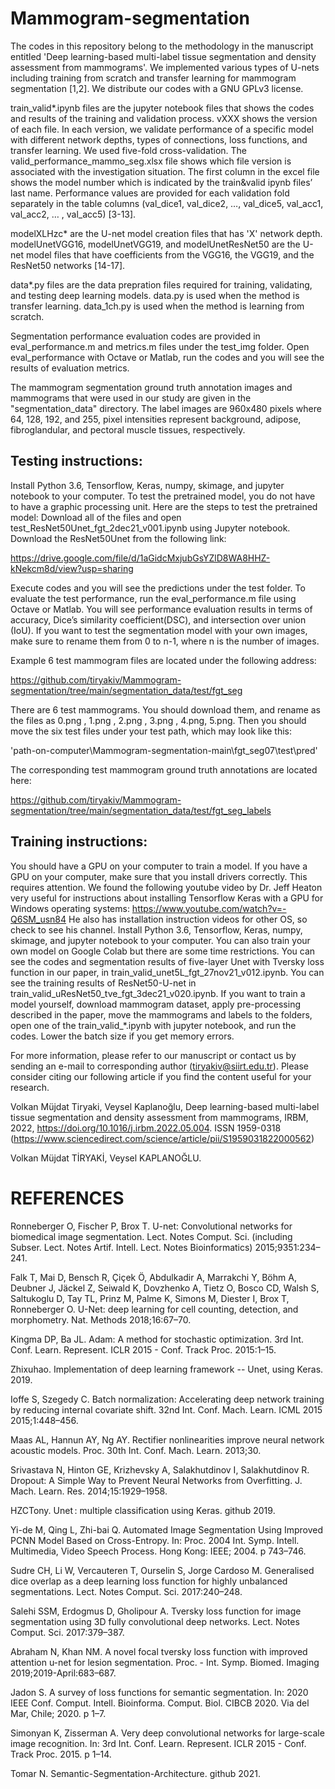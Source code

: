 # Mammogram-segmentation

The codes in this repository belong to the methodology in the manuscript entitled 'Deep learning-based multi-label tissue segmentation and density assessment from mammograms'. We implemented various types of U-nets including training from scratch and transfer learning for mammogram segmentation [1,2]. We distribute our codes with a GNU GPLv3 license. 

train_valid*.ipynb files are the jupyter notebook files that shows the codes and results of the training and validation process. vXXX shows the version of each file. In each version, we validate performance of a specific model with different network depths, types of connections, loss functions, and transfer learning. We used five-fold cross-validation. The valid_performance_mammo_seg.xlsx file shows which file version is associated with the investigation situation. The first column in the excel file shows the model number which is indicated by the train&valid ipynb files’ last name. Performance values are provided for each validation fold separately in the table columns (val_dice1, val_dice2, …, val_dice5, val_acc1, val_acc2, … , val_acc5)  [3-13].

modelXLHzc* are the U-net model creation files that has 'X' network depth. modelUnetVGG16, modelUnetVGG19, and modelUnetResNet50 are the U-net model files that have coefficients from the VGG16, the VGG19, and the ResNet50 networks [14-17].

data*.py files are the data prepration files required for training, validating, and testing deep learning models. data.py is used when the method is transfer learning. data_1ch.py is used when the method is learning from scratch. 

Segmentation performance evaluation codes are provided in eval_performance.m and metrics.m files under the test_img folder. Open eval_performance with Octave or Matlab, run the codes and you will see the results of evaluation metrics.

The mammogram segmentation ground truth annotation images and mammograms that were used in our study are given in the "segmentation_data" directory. The label images are 960x480 pixels where 64, 128, 192, and 255, pixel intensities represent background, adipose, fibroglandular, and pectoral muscle tissues, respectively.

## Testing instructions:
Install Python 3.6, Tensorflow, Keras, numpy, skimage, and jupyter notebook to your computer. To test the pretrained model, you do not have to have a graphic processing unit. Here are the steps to test the pretrained model: Download all of the files and open test_ResNet50Unet_fgt_2dec21_v001.ipynb using Jupyter notebook. Download the ResNet50Unet from the following link:

https://drive.google.com/file/d/1aGidcMxjubGsYZlD8WA8HHZ-kNekcm8d/view?usp=sharing

Execute codes and you will see the predictions under the test folder. To evaluate the test performance, run the eval_performance.m file using Octave or Matlab. You will see performance evaluation results in terms of accuracy, Dice’s similarity coefficient(DSC), and intersection over union (IoU). If you want to test the segmentation model with your own images, make sure to rename them from 0 to n-1, where n is the number of images.

Example 6 test mammogram files are located under the following address:

https://github.com/tiryakiv/Mammogram-segmentation/tree/main/segmentation_data/test/fgt_seg

There are 6 test mammograms. You should download them, and rename as the files as 0.png , 1.png , 2.png , 3.png , 4.png, 5.png. Then you should move the six test files under your
test path, which may look like this:

'path-on-computer\Mammogram-segmentation-main\fgt_seg07\test\pred\'

The corresponding test mammogram ground truth annotations are located here:

https://github.com/tiryakiv/Mammogram-segmentation/tree/main/segmentation_data/test/fgt_seg_labels


## Training instructions:
You should have a GPU on your computer to train a model. If you have a GPU on your computer, make sure that you install drivers correctly. This requires attention. We found the following youtube video by Dr. Jeff Heaton very useful for instructions about installing Tensorflow Keras with a GPU for Windows operating systems: https://www.youtube.com/watch?v=-Q6SM_usn84 He also has installation instruction videos for other OS, so check to see his channel. Install Python 3.6, Tensorflow, Keras, numpy, skimage, and jupyter notebook to your computer. You can also train your own model on Google Colab but there are some time restrictions. You can see the codes and segmentation results of five-layer Unet with Tversky loss function in our paper, in train_valid_unet5L_fgt_27nov21_v012.ipynb. You can see the training results of ResNet50-U-net in train_valid_uResNet50_tve_fgt_3dec21_v020.ipynb. If you want to train a model yourself, download mammogram dataset, apply pre-processing described in the paper, move the mammograms and labels to the folders, open one of the train_valid_*.ipynb with jupyter notebook, and run the codes. Lower the batch size if you get memory errors.

For more information, please refer to our manuscript or contact us by sending an e-mail to corresponding author (tiryakiv@siirt.edu.tr). Please consider citing our following article if you find the content useful for your research. 

Volkan Müjdat Tiryaki, Veysel Kaplanoğlu, Deep learning-based multi-label tissue segmentation and density assessment from mammograms, IRBM, 2022, https://doi.org/10.1016/j.irbm.2022.05.004. ISSN 1959-0318 (https://www.sciencedirect.com/science/article/pii/S1959031822000562) 

Volkan Müjdat TİRYAKİ, Veysel KAPLANOĞLU.

# REFERENCES

Ronneberger O, Fischer P, Brox T. U-net: Convolutional networks for biomedical image segmentation. Lect. Notes Comput. Sci. (including Subser. Lect. Notes Artif. Intell. Lect. Notes Bioinformatics) 2015;9351:234–241.

Falk T, Mai D, Bensch R, Çiçek Ö, Abdulkadir A, Marrakchi Y, Böhm A, Deubner J, Jäckel Z, Seiwald K, Dovzhenko A, Tietz O, Bosco CD, Walsh S, Saltukoglu D, Tay TL, Prinz M, Palme K, Simons M, Diester I, Brox T, Ronneberger O. U-Net: deep learning for cell counting, detection, and morphometry. Nat. Methods 2018;16:67–70.

Kingma DP, Ba JL. Adam: A method for stochastic optimization. 3rd Int. Conf. Learn. Represent. ICLR 2015 - Conf. Track Proc. 2015:1–15.

Zhixuhao. Implementation of deep learning framework -- Unet, using Keras. 2019.

Ioffe S, Szegedy C. Batch normalization: Accelerating deep network training by reducing internal covariate shift. 32nd Int. Conf. Mach. Learn. ICML 2015 2015;1:448–456.

Maas AL, Hannun AY, Ng AY. Rectifier nonlinearities improve neural network acoustic models. Proc. 30th Int. Conf. Mach. Learn. 2013;30.

Srivastava N, Hinton GE, Krizhevsky A, Salakhutdinov I, Salakhutdinov R. Dropout: A Simple Way to Prevent Neural Networks from Overfitting. J. Mach. Learn. Res. 2014;15:1929–1958.

HZCTony. Unet : multiple classification using Keras. github 2019.

Yi-de M, Qing L, Zhi-bai Q. Automated Image Segmentation Using Improved PCNN Model Based on Cross-Entropy. In: Proc. 2004 Int. Symp. Intell. Multimedia, Video Speech Process. Hong Kong: IEEE; 2004. p 743–746.

Sudre CH, Li W, Vercauteren T, Ourselin S, Jorge Cardoso M. Generalised dice overlap as a deep learning loss function for highly unbalanced segmentations. Lect. Notes Comput. Sci. 2017:240–248.

Salehi SSM, Erdogmus D, Gholipour A. Tversky loss function for image segmentation using 3D fully convolutional deep networks. Lect. Notes Comput. Sci. 2017:379–387.

Abraham N, Khan NM. A novel focal tversky loss function with improved attention u-net for lesion segmentation. Proc. - Int. Symp. Biomed. Imaging 2019;2019-April:683–687.

Jadon S. A survey of loss functions for semantic segmentation. In: 2020 IEEE Conf. Comput. Intell. Bioinforma. Comput. Biol. CIBCB 2020. Via del Mar, Chile; 2020. p 1–7.

Simonyan K, Zisserman A. Very deep convolutional networks for large-scale image recognition. In: 3rd Int. Conf. Learn. Represent. ICLR 2015 - Conf. Track Proc. 2015. p 1–14.

Tomar N. Semantic-Segmentation-Architecture. github 2021.


